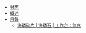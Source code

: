 * [封面](/)
* [概述](/README.md)
* [目錄](/zh_tw/README.md)
  * [海磷碎片 | 海磷石 | 工作台：無序](/zh_tw/recipes/prismarine/prismarine_shard__prismarine__crafting_shapeless.md)
